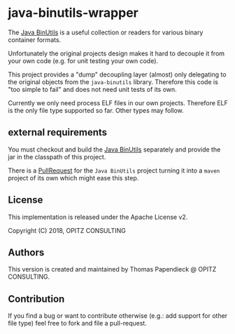 # java-binutils-wrapper

The [Java BinUtils](https://github.com/jawi/java-binutils) is a useful collection or readers for various binary container formats.

Unfortunately the original projects design makes it hard to decouple it from your own code (e.g. for unit testing your own code). 

This project provides a "dump" decoupling layer (almost) only delegating to the original objects from the `java-binutils` library. 
Therefore this code is "too simple to fail" and does not need unit tests of its own.

Currently we only need process ELF files in our own projects.
Therefore ELF is the only file type supported so far.
Other types may follow.


## external requirements

You must checkout and  build the [Java BinUtils](https://github.com/jawi/java-binutils) separately and provide the jar in the classpath of this project.

There is a [PullRequest](https://github.com/jawi/java-binutils/pull/1) for the `Java BinUtils` project turning it into a `maven` project of its own which might ease this step.

## License

This implementation is released under the Apache License v2.

Copyright (C) 2018, OPITZ CONSULTING

## Authors

This version is created and maintained by Thomas Papendieck @ OPITZ CONSULTING.

## Contribution

If you find a bug or want to contribute otherwise (e.g.: add support for other file type) feel free to fork and file a pull-request.

